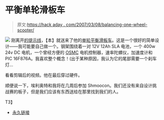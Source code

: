 # 平衡单轮滑板车

> 原文:[https://hack aday . com/2007/03/08/balancing-one-wheel-scooter/](https://hackaday.com/2007/03/08/balancing-one-wheel-scooter/)

![](../Images/bec055a39050e571d8fa9cbf002ece36.png)
刚离开[的提示线](http://hackaday.com/tips)，【本】就送来了他的[单轮平衡滑板车](http://www.ben.jellybaby.net/)。这是一个很好的简单设计——我可能要自己做一个。钢架围绕着一对 12V 12Ah SLA 电池，一个 400w 24v DC 电机，一个曾经方便的 [OSMC](http://www.robotpower.com/osmc_info/) 电机控制器，速率陀螺仪，加速度计和 PIC 16F876A。我喜欢整个概念！(出于某种原因，我认为它的尾部需要一个刹车灯…

看看剪辑后的视频。他在最后穿过硬件。

顺便说一下，埃利奥特和我将在几周后参加 Shmoocon。我们还没有来自设计挑战赛的板子，但是我们应该有东西送给在那里找到我们的人。

<object width="400" height="325"><param name="movie" value="http://www.youtube.com/v/HGbbag9dklU"><param name="wmode" value="transparent">T3】</object>

*   [永久链接](http://www.ben.jellybaby.net/)